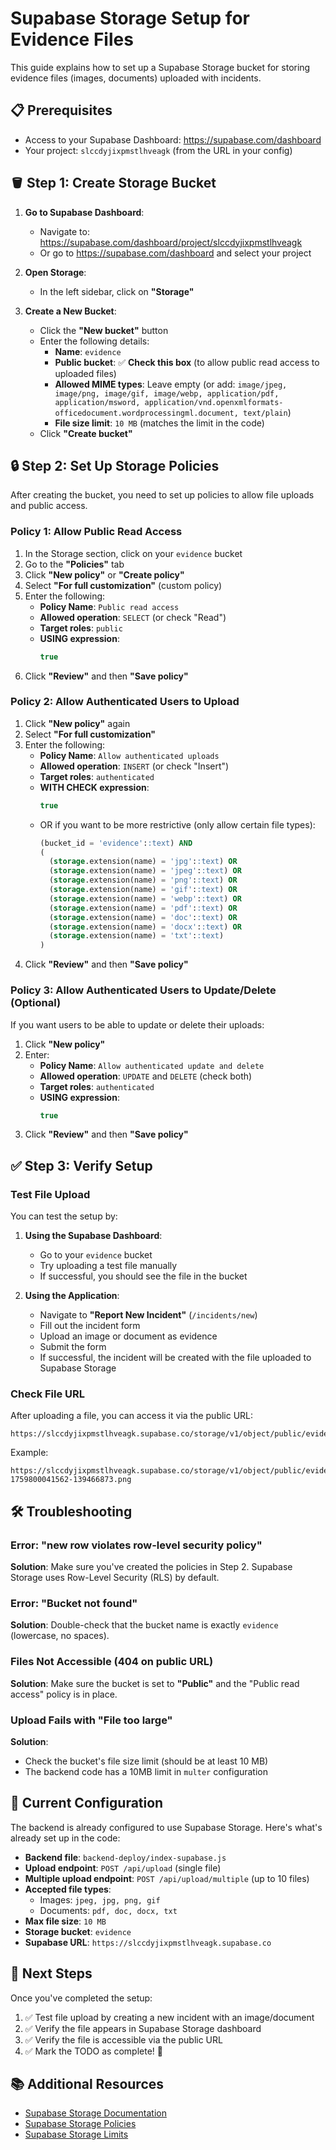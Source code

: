 # Supabase Storage Setup for Evidence Files

This guide explains how to set up a Supabase Storage bucket for storing evidence files (images, documents) uploaded with incidents.

## 📋 Prerequisites

- Access to your Supabase Dashboard: https://supabase.com/dashboard
- Your project: `slccdyjixpmstlhveagk` (from the URL in your config)

## 🪣 Step 1: Create Storage Bucket

1. **Go to Supabase Dashboard**:
   - Navigate to: https://supabase.com/dashboard/project/slccdyjixpmstlhveagk
   - Or go to https://supabase.com/dashboard and select your project

2. **Open Storage**:
   - In the left sidebar, click on **"Storage"**

3. **Create a New Bucket**:
   - Click the **"New bucket"** button
   - Enter the following details:
     - **Name**: `evidence`
     - **Public bucket**: ✅ **Check this box** (to allow public read access to uploaded files)
     - **Allowed MIME types**: Leave empty (or add: `image/jpeg, image/png, image/gif, image/webp, application/pdf, application/msword, application/vnd.openxmlformats-officedocument.wordprocessingml.document, text/plain`)
     - **File size limit**: `10 MB` (matches the limit in the code)
   - Click **"Create bucket"**

## 🔒 Step 2: Set Up Storage Policies

After creating the bucket, you need to set up policies to allow file uploads and public access.

### Policy 1: Allow Public Read Access

1. In the Storage section, click on your `evidence` bucket
2. Go to the **"Policies"** tab
3. Click **"New policy"** or **"Create policy"**
4. Select **"For full customization"** (custom policy)
5. Enter the following:
   - **Policy Name**: `Public read access`
   - **Allowed operation**: `SELECT` (or check "Read")
   - **Target roles**: `public`
   - **USING expression**:
     ```sql
     true
     ```
6. Click **"Review"** and then **"Save policy"**

### Policy 2: Allow Authenticated Users to Upload

1. Click **"New policy"** again
2. Select **"For full customization"**
3. Enter the following:
   - **Policy Name**: `Allow authenticated uploads`
   - **Allowed operation**: `INSERT` (or check "Insert")
   - **Target roles**: `authenticated`
   - **WITH CHECK expression**:
     ```sql
     true
     ```
   - OR if you want to be more restrictive (only allow certain file types):
     ```sql
     (bucket_id = 'evidence'::text) AND 
     (
       (storage.extension(name) = 'jpg'::text) OR 
       (storage.extension(name) = 'jpeg'::text) OR 
       (storage.extension(name) = 'png'::text) OR 
       (storage.extension(name) = 'gif'::text) OR 
       (storage.extension(name) = 'webp'::text) OR 
       (storage.extension(name) = 'pdf'::text) OR 
       (storage.extension(name) = 'doc'::text) OR 
       (storage.extension(name) = 'docx'::text) OR 
       (storage.extension(name) = 'txt'::text)
     )
     ```
4. Click **"Review"** and then **"Save policy"**

### Policy 3: Allow Authenticated Users to Update/Delete (Optional)

If you want users to be able to update or delete their uploads:

1. Click **"New policy"**
2. Enter:
   - **Policy Name**: `Allow authenticated update and delete`
   - **Allowed operation**: `UPDATE` and `DELETE` (check both)
   - **Target roles**: `authenticated`
   - **USING expression**:
     ```sql
     true
     ```
3. Click **"Review"** and then **"Save policy"**

## ✅ Step 3: Verify Setup

### Test File Upload

You can test the setup by:

1. **Using the Supabase Dashboard**:
   - Go to your `evidence` bucket
   - Try uploading a test file manually
   - If successful, you should see the file in the bucket

2. **Using the Application**:
   - Navigate to **"Report New Incident"** (`/incidents/new`)
   - Fill out the incident form
   - Upload an image or document as evidence
   - Submit the form
   - If successful, the incident will be created with the file uploaded to Supabase Storage

### Check File URL

After uploading a file, you can access it via the public URL:
```
https://slccdyjixpmstlhveagk.supabase.co/storage/v1/object/public/evidence/[filename]
```

Example:
```
https://slccdyjixpmstlhveagk.supabase.co/storage/v1/object/public/evidence/evidence-1759800041562-139466873.png
```

## 🛠️ Troubleshooting

### Error: "new row violates row-level security policy"

**Solution**: Make sure you've created the policies in Step 2. Supabase Storage uses Row-Level Security (RLS) by default.

### Error: "Bucket not found"

**Solution**: Double-check that the bucket name is exactly `evidence` (lowercase, no spaces).

### Files Not Accessible (404 on public URL)

**Solution**: Make sure the bucket is set to **"Public"** and the "Public read access" policy is in place.

### Upload Fails with "File too large"

**Solution**: 
- Check the bucket's file size limit (should be at least 10 MB)
- The backend code has a 10MB limit in `multer` configuration

## 📝 Current Configuration

The backend is already configured to use Supabase Storage. Here's what's already set up in the code:

- **Backend file**: `backend-deploy/index-supabase.js`
- **Upload endpoint**: `POST /api/upload` (single file)
- **Multiple upload endpoint**: `POST /api/upload/multiple` (up to 10 files)
- **Accepted file types**: 
  - Images: `jpeg, jpg, png, gif`
  - Documents: `pdf, doc, docx, txt`
- **Max file size**: `10 MB`
- **Storage bucket**: `evidence`
- **Supabase URL**: `https://slccdyjixpmstlhveagk.supabase.co`

## 🚀 Next Steps

Once you've completed the setup:

1. ✅ Test file upload by creating a new incident with an image/document
2. ✅ Verify the file appears in Supabase Storage dashboard
3. ✅ Verify the file is accessible via the public URL
4. ✅ Mark the TODO as complete! 🎉

## 📚 Additional Resources

- [Supabase Storage Documentation](https://supabase.com/docs/guides/storage)
- [Supabase Storage Policies](https://supabase.com/docs/guides/storage/security/access-control)
- [Supabase Storage Limits](https://supabase.com/docs/guides/storage/uploads/file-limits)

